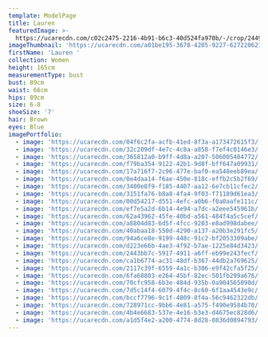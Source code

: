 ```yaml
---
template: ModelPage
title: Lauren
featuredImage: >-
  https://ucarecdn.com/c02c2475-2216-4b91-b6c3-40d524fa970b/-/crop/2449x1262/0,0/-/preview/
imageThumbnail: 'https://ucarecdn.com/a01be195-3678-4205-9227-6272206210d6/'
firstName: 'Lauren '
collection: Women
height: 165cm
measurementType: bust
bust: 89cm
waist: 66cm
hips: 89cm
size: 6-8
shoeSize: '7'
hair: Brown
eyes: Blue
imagePortfolio:
  - image: 'https://ucarecdn.com/04f6c2fa-acfb-41ed-8f3a-a173472615f3/'
  - image: 'https://ucarecdn.com/32c209df-4e7c-4c8a-a858-f7ef4c0146e3/'
  - image: 'https://ucarecdn.com/365812a0-b9ff-4d8a-a207-506005404772/'
  - image: 'https://ucarecdn.com/f79ba354-9122-42b1-9d8f-bff647a09931/'
  - image: 'https://ucarecdn.com/17a716f7-2c96-477e-baf0-ea548eeb89ea/'
  - image: 'https://ucarecdn.com/0e4daa14-f6ae-450e-818c-effb2c5b2f69/'
  - image: 'https://ucarecdn.com/3400e8f9-f185-4407-aa12-6e7cb11cfec2/'
  - image: 'https://ucarecdn.com/3151fa76-b8a8-4fa4-9f03-f71189d61ea3/'
  - image: 'https://ucarecdn.com/00d54217-d551-4efc-a0b6-f0a0aafe111c/'
  - image: 'https://ucarecdn.com/ef7e5a2d-6b14-4e94-a7dc-a2eee545961b/'
  - image: 'https://ucarecdn.com/62a43962-45fe-40bd-a561-484f4a5c5cef/'
  - image: 'https://ucarecdn.com/a8804d83-6d5f-4fcc-9203-e8ad998dabee/'
  - image: 'https://ucarecdn.com/40abaa18-550d-4290-a137-a20b3e291fc5/'
  - image: 'https://ucarecdn.com/94a6ce8e-9199-448c-91c2-bf2053309abe/'
  - image: 'https://ucarecdn.com/d223e66b-4ae3-4f92-b7ae-1225e84d3423/'
  - image: 'https://ucarecdn.com/2443bb7c-5917-4911-a6ff-eb99e243fecf/'
  - image: 'https://ucarecdn.com/ca1b6774-ac31-48df-b367-44db2a769625/'
  - image: 'https://ucarecdn.com/2117c39f-6559-4a1c-b306-e9f42cfa5f25/'
  - image: 'https://ucarecdn.com/6fa68803-e264-45bf-82ec-501fb299a676/'
  - image: 'https://ucarecdn.com/70cfc958-6b3e-484d-935b-0a904565090d/'
  - image: 'https://ucarecdn.com/7d5c14f4-6079-4f4c-8c60-6f1aa4543e9c/'
  - image: 'https://ucarecdn.com/bccf7796-9c1f-4809-8f4a-56c9462322db/'
  - image: 'https://ucarecdn.com/728971cc-9bb6-4e81-a575-f490e9584b70/'
  - image: 'https://ucarecdn.com/4b4e6683-537e-4e16-b3e3-d4675ec828d6/'
  - image: 'https://ucarecdn.com/a1d5f4e2-a200-4774-8d28-0836d0894793/'
---
```


